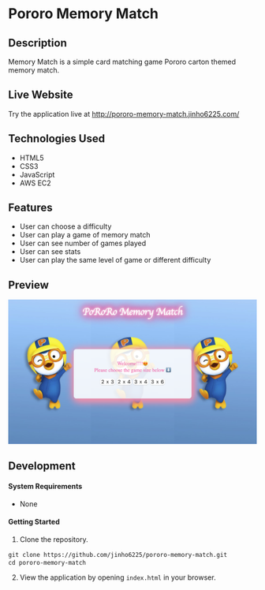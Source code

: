 # Pororo Memory Match

## Description
Memory Match is a simple card matching game Pororo carton themed memory match.

## Live Website
Try the application live at http://pororo-memory-match.jinho6225.com/

## Technologies Used
- HTML5
- CSS3
- JavaScript
- AWS EC2

## Features
- User can choose a difficulty
- User can play a game of memory match
- User can see number of games played
- User can see stats
- User can play the same level of game or different difficulty

## Preview
![Memory Match](assets/images/pororoMemoryMatch.png)

## Development

#### System Requirements
- None

#### Getting Started
1. Clone the repository.
  ```shell
  git clone https://github.com/jinho6225/pororo-memory-match.git
  cd pororo-memory-match
  ```
2. View the application by opening ```index.html``` in your browser.
